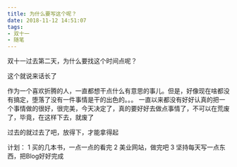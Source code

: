 ```yaml
---
title: 为什么要写这个呢？
date: 2018-11-12 14:51:07
tags: 
- 双十一
- 随笔
---
```


  双十一过去第二天，为什么要找这个时间点呢？

  这个就说来话长了


  <!-- more -->

  作为一个喜欢折腾的人，一直都想干点什么有意思的事儿。但是，好像现在啥都没有搞定，堕落了没有一件事情是干的出色的。。。
  一直以来都没有好好认真的把一个事情做的很好，很完美，今天决定了，真的要好好去做点事情了，不可以在荒废了，毕竟，在这样下去，就废了

  过去的就过去了吧，放得下，才能拿得起
  
  计划：
    1 买的几本书，一点一点的看完
    2 美业网站，做完吧
    3 坚持每天写一点东西，把Blog好好完成
